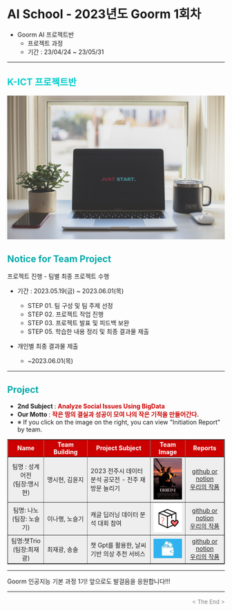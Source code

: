 
# AI School - 2023년도 Goorm 1회차
* Goorm AI 프로젝트반
  * 프로젝트 과정 
  * 기간 : 23/04/24 ~ 23/05/31
<div align='left'>
<hr>

<h2><font color="#00CCCC"><b>K-ICT 프로젝트반</b></font></h2>

<img src="./images/just_start.jpg">

## <font color='#00AAAA'>Notice for Team Project</font>

프로젝트 진행 - 팀별 최종 프로젝트 수행
* 기간 : 2023.05.19(금) ~ 2023.06.01(목) <br>
  * STEP 01. 팀 구성 및 팀 주제 선정 <br>
  * STEP 02. 프로젝트 작업 진행 <br>
  * STEP 03. 프로젝트 발표 및 피드백 보완 <br>
  * STEP 05. 학습한 내용 정리 및 최종 결과물 제출<br>
  
* 개인별 최종 결과물 제출   <br>
  * ~2023.06.01(목)
<hr>

##  <font color='#00AAAA'>Project</font>

- <b>2nd Subject </b>: <font color='#CC0000'><b>Analyze Social Issues Using BigData </b></font>
- <b>Our Motto   </b>: <font color='#CC0000'><b>작은 땀의 결실과 성공이 모여 나의 작은 기적을 만들어간다. </b></font>
- ※ If you click on the image on the right, you can view "Initiation Report" by team.


<div align="left">
<table border=1 bgcolor="#EEEEEE">
	<tr bgcolor="#CC0000">
		<td width="130">
		<div align="center"><font color="#FFFFFF"><b>Name</b></font></div>
		</td>
		<td width="150">
		<div align="center"><font color="#FFFFFF"><b>Team Building</b></font></div>
		</td>
		<td width="300">
		<div align="center"><font color="#FFFFFF"><b>Project Subject</b></font></div>
		</td>
		<td width="120">
		<div align="center"><font color="#FFFFFF"><b>Team Image</b></font></div>
		</td>
		<td width="120">
		<div align="center"><font color="#FFFFFF"><b>Reports</b></font></div>
		</td>
	</tr>
	<tr>
		<td>
        <div align="center"> 팀명 : 성계어전 <br/>(팀장:맹시현)<br/> 
            <b></b>
		</div>
		</td>
		<td>
            <div align="left"> 맹시현, 김윤지 <br/></div>
        </td>
		<td>
			<div align="left"> 2023 전주시 데이터 분석 공모전 - 전주 재방문 늘리기 </div>
		</td>
		<td>
			<img src="./images/titanic.png">
		</td>
		<td>
            <div align="center"> 
			  <a href=""> github or notion </a><br>
		      <a href=""> 우리의 작품</a>    
            </div>
        </td>
	</tr>
	<tr>
		<td>
        <div align="center"> 팀명: 나노 <br/>(팀장: 노슬기)<br/> 
            <b></b>
		</div>
		</td>
		<td>
            <div align="left"> 이나행, 노슬기 <br/></div>
        </td>
		<td>
			<div align="left"> 캐글 딥러닝 데이터 분석 대회 참여 </div>
		</td>
		<td>
			<img src="./images/Random.png">
		</td>
		<td>
            <div align="center"> 
			  <a href=""> github or notion </a><br>
		      <a href=""> 우리의 작품 </a>    
            </div>
        </td>
	</tr>
	<tr>
		<td>
        <div align="center"> 팀명:챗Trio <br/>(팀장:최재광)<br/> 
            <b></b>
		</div>
		</td>
		<td>
            <div align="left"> 최재광, 송솔 <br/></div>
        </td>
		<td>
			<div align="left"> 챗 Gpt를 활용한, 날씨 기반 의상 추천 서비스 </div>
		</td>
		<td>
			<img src="./images/Amazon.jpg">
		</td>
		<td>
            <div align="center"> 
			  <a href=""> github or notion </a><br>
		      <a href=""> 우리의 작품</a>    
            </div>
        </td>
	</tr>
</table>
</div>
<hr>

Goorm 인공지능 기본 과정 1기! 앞으로도 발걸음을 응원합니다!!!
<hr>
<div align='right'><font size=2 color='gray'> &lt; The End &gt; </font></div>
